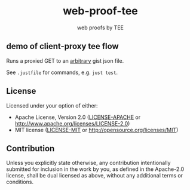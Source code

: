 <h1 align="center">
  web-proof-tee
</h1>

<p align="center">
  web proofs by TEE
</p>

## demo of client-proxy tee flow
Runs a proxied GET to an [arbitrary](https://gist.githubusercontent.com/mattes/23e64faadb5fd4b5112f379903d2572e/raw/ddbf0a56001367467f71bda64347aa881d83533c/example.json) gist json file.

See `.justfile` for commands, e.g. `just test`. 

## License
Licensed under your option of either:
- Apache License, Version 2.0 ([LICENSE-APACHE](LICENSE-APACHE) or http://www.apache.org/licenses/LICENSE-2.0)
- MIT license ([LICENSE-MIT](LICENSE-MIT) or http://opensource.org/licenses/MIT)

## Contribution
Unless you explicitly state otherwise, any contribution intentionally submitted
for inclusion in the work by you, as defined in the Apache-2.0 license, shall be
dual licensed as above, without any additional terms or conditions.
